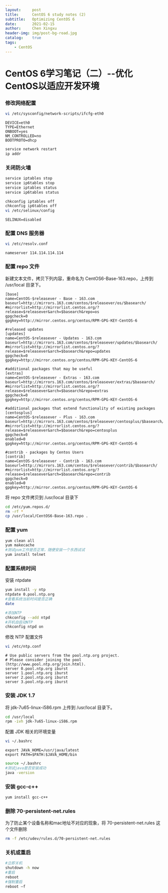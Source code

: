 ```yaml
---
layout:     post
title:      CentOS 6 study notes (2)
subtitle:   Optimizing CentOS 6
date:       2021-02-15
author:     Chen Xingxu
header-img: img/post-bg-road.jpg
catalog:    true
tags:
    - CentOS
---
```

# CentOS 6学习笔记（二）--优化CentOS以适应开发环境 

### 修改网络配置

```bash
vi /etc/sysconfig/network-scripts/ifcfg-eth0
```

```
DEVICE=eth0
TYPE=Ethernet
ONBOOT=yes
NM_CONTROLLED=no
BOOTPROTO=dhcp
```

```bash
service network restart
ip addr
```

### 关闭防火墙

```bash
service iptables stop
service ip6tables stop
service iptables status
service ip6tables status

chkconfig iptables off
chkconfig ip6tables off
vi /etc/selinux/config
```

```
SELINUX=disabled
```

### 配置 DNS 服务器

```bash
vi /etc/resolv.conf
```

```
nameserver 114.114.114.114
```

### 配置 repo 文件

新建文本文件，拷贝下列内容，重命名为 CentOS6-Base-163.repo，上传到  /usr/local 目录下。

```
[base]
name=CentOS-$releasever - Base - 163.com
baseurl=http://mirrors.163.com/centos/$releasever/os/$basearch/
#mirrorlist=http://mirrorlist.centos.org/?release=$releasever&arch=$basearch&repo=os
gpgcheck=0
gpgkey=http://mirror.centos.org/centos/RPM-GPG-KEY-CentOS-6

#released updates 
[updates]
name=CentOS-$releasever - Updates - 163.com
baseurl=http://mirrors.163.com/centos/$releasever/updates/$basearch/
#mirrorlist=http://mirrorlist.centos.org/?release=$releasever&arch=$basearch&repo=updates
gpgcheck=0
gpgkey=http://mirror.centos.org/centos/RPM-GPG-KEY-CentOS-6

#additional packages that may be useful
[extras]
name=CentOS-$releasever - Extras - 163.com
baseurl=http://mirrors.163.com/centos/$releasever/extras/$basearch/
#mirrorlist=http://mirrorlist.centos.org/?release=$releasever&arch=$basearch&repo=extras
gpgcheck=0
gpgkey=http://mirror.centos.org/centos/RPM-GPG-KEY-CentOS-6

#additional packages that extend functionality of existing packages
[centosplus]
name=CentOS-$releasever - Plus - 163.com
baseurl=http://mirrors.163.com/centos/$releasever/centosplus/$basearch/
#mirrorlist=http://mirrorlist.centos.org/?release=$releasever&arch=$basearch&repo=centosplus
gpgcheck=0
enabled=0
gpgkey=http://mirror.centos.org/centos/RPM-GPG-KEY-CentOS-6

#contrib - packages by Centos Users
[contrib]
name=CentOS-$releasever - Contrib - 163.com
baseurl=http://mirrors.163.com/centos/$releasever/contrib/$basearch/
#mirrorlist=http://mirrorlist.centos.org/?release=$releasever&arch=$basearch&repo=contrib
gpgcheck=0
enabled=0
gpgkey=http://mirror.centos.org/centos/RPM-GPG-KEY-CentOS-6
```

将 repo 文件拷贝到 /usr/local 目录下

```bash
cd /etc/yum.repos.d/
rm -rf *
cp /usr/local/CentOS6-Base-163.repo .
```

### 配置 yum

```bash
yum clean all
yum makecache
#测试yum工作是否正常，随便安装一个东西试试
yum install telnet
```

### 配置系统时间

安装 ntpdate

```bash
yum install -y ntp
ntpdate 0.pool.ntp.org
#查看系统当前时间是否正确
date
```

```bash
#添加NTP
chkconfig --add ntpd
#开机自启动NTP
chkconfig ntpd on
```

修改 NTP 配置文件

```bash
vi /etc/ntp.conf
```

```
# Use public servers from the pool.ntp.org project.
# Please consider joining the pool (http://www.pool.ntp.org/join.html).
server 0.pool.ntp.org iburst
server 1.pool.ntp.org iburst
server 2.pool.ntp.org iburst
server 3.pool.ntp.org iburst
```

### 安装 JDK 1.7

将 jdk-7u65-linux-i586.rpm 上传到  /usr/local 目录下。

```bash
cd /usr/local
rpm -ivh jdk-7u65-linux-i586.rpm
```
配置 JDK 相关的环境变量

```bash
vi ~/.bashrc
```

```
export JAVA_HOME=/usr/java/latest
export PATH=$PATH:$JAVA_HOME/bin
```

```bash
source ~/.bashrc
#测试java是否安装成功
java -version
```

### 安装 gcc-c++

```bash
yum install gcc-c++
```

### 删除 70-persistent-net.rules

为了防止某个设备名称和mac地址不对应的现象，将 70-persistent-net.rules 这个文件删除

```bash
rm -f /etc/udev/rules.d/70-persistent-net.rules
```

### 关机或重启

```bash
#立即关机
shutdown -h now
#重启
reboot
#强制重启
reboot –f
```

